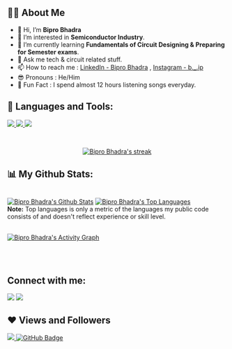 ## 🙋‍♂️ About Me
- 👋 Hi, I’m **Bipro Bhadra**
- 👀 I’m interested in **Semiconductor Industry**.
- 🌱 I’m currently learning **Fundamentals of Circuit Designing & Preparing for Semester exams**.
- 🤞 Ask me tech & circuit related stuff.
- 📫 How to reach me : [LinkedIn - Bipro Bhadra](https://www.linkedin.com/in/bipro-bhadra-a460061bb/) , [Instagram - b._.ip](https://www.instagram.com/b._.i_p/)
- 😎 Pronouns : He/Him
- 🤡 Fun Fact : I spend almost 12 hours listening songs everyday. 



  

## 🚀 Languages and Tools:

<p align="left"> 
    <a href="https://www.cprogramming.com" target="_blank"> <img src="https://img.icons8.com/fluency/48/000000/c.png"/>
    <a href="https://www.w3schools.com" target="_blank">
    <img src="https://img.icons8.com/color/48/000000/c-plus-plus-logo.png"/>
    <a href="https://www.python.org" target="_blank"> <img src="https://img.icons8.com/color/48/000000/python.png"/> </a>
       
</p>

<!-- [![React Badge](https://img.shields.io/badge/-React-61DBFB?style=for-the-badge&labelColor=black&logo=react&logoColor=61DBFB)](#)  [![Javascript Badge](https://img.shields.io/badge/-Javascript-F0DB4F?style=for-the-badge&labelColor=black&logo=javascript&logoColor=F0DB4F)](#) [![Typescript Badge](https://img.shields.io/badge/-Typescript-007acc?style=for-the-badge&labelColor=black&logo=typescript&logoColor=007acc)](#) [![Nodejs Badge](https://img.shields.io/badge/-Nodejs-3C873A?style=for-the-badge&labelColor=black&logo=node.js&logoColor=3C873A)](#) [![GraphQL Badge](https://img.shields.io/badge/-GraphQl-e535ab?style=for-the-badge&labelColor=black&logo=node.js&logoColor=e535ab)](#) -->
<br/>

<p align="center">
    <a href="https://github.com/BiproBhadra/github-readme-streak-stats">
        <img title="🔥 Get streak stats for your profile at git.io/streak-stats" alt="Bipro Bhadra's streak" src="https://github-readme-streak-stats.herokuapp.com/?user=BiproBhadra&theme=black-ice&hide_border=true&stroke=0000&background=060A0CD0"/>
    </a>
</p>

## 📊 My Github Stats:

  <br/>
    <a href="https://github.com/BiproBhadra/github-readme-stats"><img alt="Bipro Bhadra's Github Stats" src="https://github-readme-stats.vercel.app/api?username=BiproBhadra&show_icons=true&count_private=true&theme=react&hide_border=true&bg_color=0D1117" /></a>
  <a href="https://github.com/BiproBhadra/github-readme-stats"><img alt="Bipro Bhadra's Top Languages" src="https://github-readme-stats.vercel.app/api/top-langs/?username=BiproBhadra&langs_count=8&count_private=true&layout=compact&theme=react&hide_border=true&bg_color=0D1117" /></a>
  <br/>
  <b>Note:</b> Top languages is only a metric of the languages my public code consists of and doesn't reflect experience or skill level.


<br/>
<br/>

<a href="https://github.com/BiproBhadra/github-readme-activity-graph"><img alt="Bipro Bhadra's Activity Graph" src="https://activity-graph.herokuapp.com/graph?username=BiproBhadra&bg_color=0D1117&color=5BCDEC&line=5BCDEC&point=FFFFFF&hide_border=true" /></a>

<br/>
<br/>

## Connect with me:
<p align="left">

<a href = "https://www.linkedin.com/in/bipro-bhadra-a460061bb/"><img src="https://img.icons8.com/fluent/48/000000/linkedin.png"/></a>
<a href = "https://www.instagram.com/b._.i_p/"><img src="https://img.icons8.com/fluent/48/000000/instagram-new.png"/></a>


</p>

## ❤ Views and Followers
<a href="https://github.com/Meghna-DAS/github-profile-views-counter">
    <img src="https://komarev.com/ghpvc/?username=BiproBhadra">
</a>
<a href="https://github.com/BiproBhadra?tab=followers"><img src="https://img.shields.io/github/followers/BiproBhadra?label=Followers&style=social" alt="GitHub Badge"></a>


<!---
BiproBhadra/BiproBhadra is a ✨ special ✨ repository because its `README.md` (this file) appears on your GitHub profile.
You can click the Preview link to take a look at your changes.
--->
